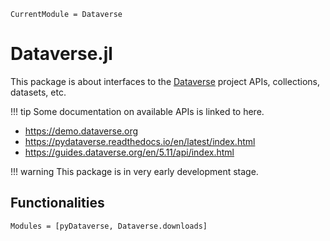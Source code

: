 ```@meta
CurrentModule = Dataverse
```

# Dataverse.jl

This package is about interfaces to the [Dataverse](https://dataverse.org) project APIs, collections, datasets, etc.

!!! tip
    Some documentation on available APIs is linked to here.

- <https://demo.dataverse.org>
- <https://pydataverse.readthedocs.io/en/latest/index.html>
- <https://guides.dataverse.org/en/5.11/api/index.html>

!!! warning
    This package is in very early development stage.

## Functionalities

```@autodocs
Modules = [pyDataverse, Dataverse.downloads]
```
